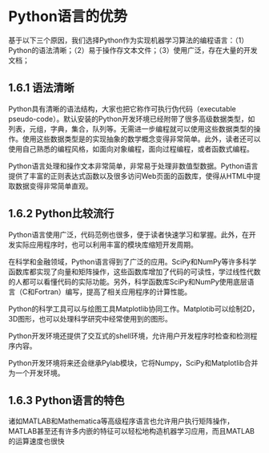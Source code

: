 # Python语言的优势

基于以下三个原因，我们选择Python作为实现机器学习算法的编程语言：（1）Python的语法清晰；（2）易于操作存文本文件；（3）使用广泛，存在大量的开发文档；

## 1.6.1 语法清晰

Python具有清晰的语法结构，大家也把它称作可执行伪代码（executable pseudo-code）。默认安装的Python开发环境已经附带了很多高级数据类型，如列表，元组，字典，集合，队列等。无需进一步编程就可以使用这些数据类型的操作。使用这些数据类型是的实现抽象的数学概念变得非常简单。此外，读者还可以使用自己熟悉的编程风格，如面向对象编程，面向过程编程，或者函数式编程。

Python语言处理和操作文本非常简单，非常易于处理非数值型数据。Python语言提供了丰富的正则表达式函数以及很多访问Web页面的函数库，使得从HTML中提取数据变得非常简单直观。

## 1.6.2 Python比较流行

Python语言使用广泛，代码范例也很多，便于读者快速学习和掌握。此外，在开发实际应用程序时，也可以利用丰富的模块库缩短开发周期。

在科学和金融领域，Python语言得到了广泛的应用。SciPy和NumPy等许多科学函数库都实现了向量和矩阵操作，这些函数库增加了代码的可读性，学过线性代数的人都可以看懂代码的实际功能。另外，科学函数库SciPy和NumPy使用底层语言（C和Fortran）编写，提高了相关应用程序的计算性能。

Python的科学工具可以与绘图工具Matplotlib协同工作。Matplotib可以绘制2D，3D图形，也可以处理科学研究中经常使用到的图形。

Python开发环境还提供了交互式的shell环境，允许用户开发程序时检查和检测程序内容。

Python开发环境将来还会继承Pylab模块，它将Numpy，SciPy和Matplotlib合并为一个开发环境。

## 1.6.3 Python语言的特色

诸如MATLAB和Mathematica等高级程序语言也允许用户执行矩阵操作，MATLAB甚至还有许多内嵌的特征可以轻松地构造机器学习应用，而且MATLAB的运算速度也很快



